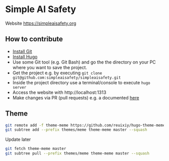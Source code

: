 # Simple AI Safety

Website https://simpleaisafety.org


## How to contribute

* [Install Git](https://git-scm.com/book/en/v2/Getting-Started-Installing-Git)
* [Install Hugo](https://gohugo.io/installation/)
* Use some Git tool (e.g. Git Bash) and go the the directory on your PC where you want to save the project.
* Get the project e.g. by executing `git clone git@github.com:simpleaisafety/simpleaisafety.git`
* Inside the project directory use a terminal/console to execute `hugo server`
* Access the website with http://localhost:1313
* Make changes via PR (pull requests) e.g. a documented [here](https://docs.github.com/en/pull-requests/collaborating-with-pull-requests/proposing-changes-to-your-work-with-pull-requests/creating-a-pull-request-from-a-fork)


## Theme

```bash
git remote add -f theme-meme https://github.com/reuixiy/hugo-theme-meme
git subtree add --prefix themes/meme theme-meme master --squash
```

Update later

```bash
git fetch theme-meme master
git subtree pull --prefix themes/meme theme-meme master --squash
```

